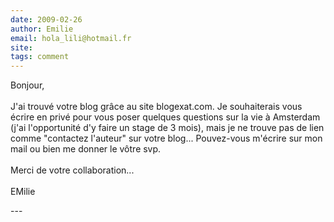```yaml
---
date: 2009-02-26
author: Emilie
email: hola_lili@hotmail.fr
site: 
tags: comment
---
```


<p>Bonjour,<br />
<br />
J'ai trouvé votre blog grâce au site blogexat.com. Je souhaiterais vous écrire en privé pour vous poser quelques questions sur la vie à Amsterdam (j'ai l'opportunité d'y faire un stage de 3 mois), mais je ne trouve pas de lien comme &quot;contactez l'auteur&quot; sur votre blog... Pouvez-vous m'écrire sur mon mail ou bien me donner le vôtre svp.<br />
<br />
Merci de votre collaboration...<br />
<br />
EMilie</p>
---